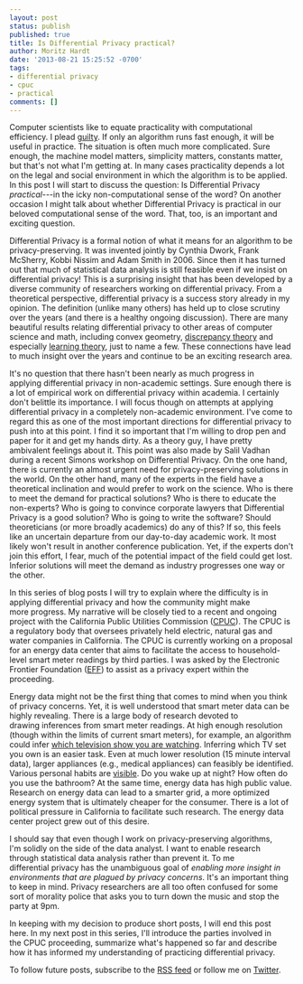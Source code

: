 ```yaml
---
layout: post
status: publish
published: true
title: Is Differential Privacy practical?
author: Moritz Hardt
date: '2013-08-21 15:25:52 -0700'
tags:
- differential privacy
- cpuc
- practical
comments: []
---
```

<p>Computer scientists like to equate practicality with computational efficiency. I plead <a href="http://books.nips.cc/papers/files/nips25/NIPS2012_1143.pdf">guilty</a>. If only an algorithm runs fast enough, it will be useful in practice. The situation is often much more complicated. Sure enough, the machine model matters, simplicity matters, constants matter, but that's not what I'm getting at. In many cases practicality depends a lot on the legal and social environment in which the algorithm is to be applied. In this post I will start to discuss the question: Is Differential Privacy <em>practical</em>---in the icky non-computational sense of the word? On another occasion I might talk about whether Differential Privacy is practical in our beloved computational sense of the word. That, too, is an important and exciting question.</p>
<p>Differential Privacy is a formal notion of what it means for an algorithm to be privacy-preserving. It was invented jointly by Cynthia Dwork, Frank McSherry, Kobbi Nissim and Adam Smith in 2006. Since then it has turned out that much of statistical data analysis is still feasible even if we insist on differential privacy! This is a surprising insight that has been developed by a diverse community of researchers working on differential privacy. From a theoretical perspective, differential privacy is a success story already in my opinion. The definition (unlike many others) has held up to close scrutiny over the years (and there is a healthy ongoing discussion). There are many beautiful results relating differential privacy to other areas of computer science and math, including convex geometry, <a href="http://windowsontheory.org/2013/02/07/from-discrepancy-to-privacy-and-back-part-2-approximating-hereditary-discrepancy/">discrepancy theory</a> and especially <a href="http://windowsontheory.org/2012/05/27/privacy-preserving-data-analysis-and-computational-learning-a-match-made-in-heaven/">learning theory</a>, just to name a few. These connections have lead to much insight over the years and continue to be an exciting research area.</p>
<p>It's no question that there hasn't been nearly as much progress in applying differential privacy in non-academic settings. Sure enough there is a lot of empirical work on differential privacy within academia. I certainly don't belittle its importance. I will focus though on attempts at applying differential privacy in a completely non-academic environment. I've come to regard this as one of the most important directions for differential privacy to push into at this point. I find it so important that I'm willing to drop pen and paper for it and get my hands dirty. As a theory guy, I have pretty ambivalent feelings about it. This point was also made by Salil Vadhan during a recent Simons workshop on Differential Privacy. On the one hand, there is currently an almost urgent need for privacy-preserving solutions in the world. On the other hand, many of the experts in the field have a theoretical inclination and would prefer to work on the science. Who is there to meet the demand for practical solutions? Who is there to educate the non-experts? Who is going to convince corporate lawyers that Differential Privacy is a good solution? Who is going to write the software? Should theoreticians (or more broadly academics) do any of this? If so, this feels like an uncertain departure from our day-to-day academic work. It most likely won't result in another conference publication. Yet, if the experts don't join this effort, I fear, much of the potential impact of the field could get lost. Inferior solutions will meet the demand as industry progresses one way or the other.</p>
<p>In this series of blog posts I will try to explain where the difficulty is in applying differential privacy and how the community might make more progress. My narrative will be closely tied to a recent and ongoing project with the California Public Utilities Commission (<a href="http://www.cpuc.ca.gov">CPUC</a>). The CPUC is a regulatory body that oversees privately held electric, natural gas and water companies in California. The CPUC is currently working on a proposal for an energy data center that aims to facilitate the access to household-level smart meter readings by third parties. I was asked by the Electronic Frontier Foundation (<a href="https://www.eff.org/">EFF</a>) to assist as a privacy expert within the proceeding.</p>
<p>Energy data might not be the first thing that comes to mind when you think of privacy concerns. Yet, it is well understood that smart meter data can be highly revealing. There is a large body of research devoted to drawing inferences from smart meter readings. At high enough resolution (though within the limits of current smart meters), for example, an algorithm could infer <a href="http://epic.org/privacy/smartgrid/smart_meter.pdf">which television show you are watching</a>. Inferring which TV set you own is an easier task. Even at much lower resolution (15 minute interval data), larger appliances (e.g., medical appliances) can feasibly be identified. Various personal habits are <a href="http://lass.cs.umass.edu/papers/pdf/buildsys10.pdf">visible</a>. Do you wake up at night? How often do you use the bathroom? At the same time, energy data has high public value. Research on energy data can lead to a smarter grid, a more optimized energy system that is ultimately cheaper for the consumer. There is a lot of political pressure in California to facilitate such research. The energy data center project grew out of this desire.</p>
<p>I should say that even though I work on privacy-preserving algorithms, I'm solidly on the side of the data analyst. I want to enable research through statistical data analysis rather than prevent it. To me differential privacy has the unambiguous goal of <em>enabling more insight in environments that are plagued by privacy concerns</em>. It's an important thing to keep in mind. Privacy researchers are all too often confused for some sort of morality police that asks you to turn down the music and stop the party at 9pm.</p>
<p>In keeping with my decision to produce short posts, I will end this post here. In my next post in this series, I'll introduce the parties involved in the CPUC proceeding, summarize what's happened so far and describe how it has informed my understanding of practicing differential privacy.</p>
<p>To follow future posts, subscribe to the <a href="http://mrtz.org/blog/feed/">RSS feed</a> or follow me on <a href="http://twitter.com/mrtz">Twitter</a>.</p>
